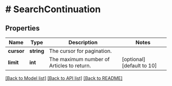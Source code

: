 # # SearchContinuation

## Properties

| Name       | Type       | Description                               | Notes                      |
| ---------- | ---------- | ----------------------------------------- | -------------------------- |
| **cursor** | **string** | The cursor for pagination.                |
| **limit**  | **int**    | The maximum number of Articles to return. | [optional] [default to 10] |

[[Back to Model list]](../../README.md#models) [[Back to API list]](../../README.md#endpoints) [[Back to README]](../../README.md)
